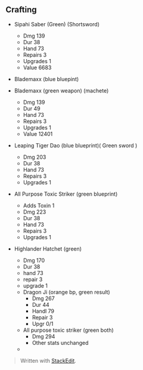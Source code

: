 
## Crafting
* Sipahi Saber (Green) (Shortsword)
	* Dmg 139
	* Dur 38
	* Hand 73
	* Repairs 3
	* Upgrades 1
	* Value 6683
* Blademaxx (blue bluepint)
* Blademaxx (green weapon) (machete)
	* Dmg 139
	* Dur 49
	* Hand 73
	* Repairs 3
	* Upgrades 1
	* Value 12401
* Leaping Tiger Dao (blue blueprint)( Green sword )
	* Dmg 203
	* Dur 38
	* Hand 73
	* Repairs 3
	* Upgrades 1
* All Purpose Toxic Striker (green blueprint)
	* Adds Toxin 1
	* Dmg 223
	* Dur 38
	* Hand 73
	* Repairs 3
	* Upgrades 1


* Highlander Hatchet (green)
	* Dmg 170
	* Dur 38
	* hand 73
	* repair 3
	* upgrade 1
	* Dragon Ji (orange bp, green result)
		* Dmg 267
		* Dur 44
		* Handl 79
		* Repair 3
		* Upgr 0/1
	* All purpose toxic striker (green both)
		* Dmg 294
		* Other stats unchanged
	* 

> Written with [StackEdit](https://stackedit.io/).
<!--stackedit_data:
eyJoaXN0b3J5IjpbLTEyOTY2NDk1MDddfQ==
-->